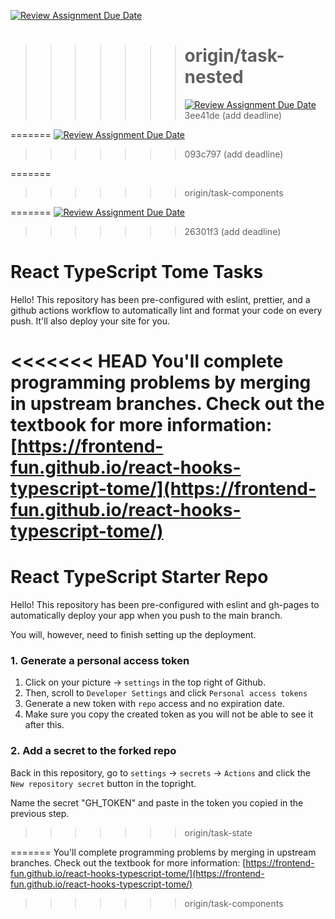 [![Review Assignment Due Date](https://classroom.github.com/assets/deadline-readme-button-22041afd0340ce965d47ae6ef1cefeee28c7c493a6346c4f15d667ab976d596c.svg)](https://classroom.github.com/a/sXg0zrQH)

>>>>>>> # origin/task-nested
>>>>>>>
>>>>>>> [![Review Assignment Due Date](https://classroom.github.com/assets/deadline-readme-button-22041afd0340ce965d47ae6ef1cefeee28c7c493a6346c4f15d667ab976d596c.svg)](https://classroom.github.com/a/7EnhtmxP)
>>>>>>> 3ee41de (add deadline)
>>>>>>>
>>>>>>
>>>>>
>>>>
>>>
>>

=======
[![Review Assignment Due Date](https://classroom.github.com/assets/deadline-readme-button-22041afd0340ce965d47ae6ef1cefeee28c7c493a6346c4f15d667ab976d596c.svg)](https://classroom.github.com/a/4YnO6m9M)

>>>>>>> 093c797 (add deadline)
>>>>>>>
>>>>>>
>>>>>
>>>>
>>>
>>

=======

>>>>>>> origin/task-components
>>>>>>>
>>>>>>
>>>>>
>>>>
>>>
>>

=======
[![Review Assignment Due Date](https://classroom.github.com/assets/deadline-readme-button-22041afd0340ce965d47ae6ef1cefeee28c7c493a6346c4f15d667ab976d596c.svg)](https://classroom.github.com/a/vfN9WjdB)

>>>>>>> 26301f3 (add deadline)
>>>>>>>
>>>>>>
>>>>>
>>>>
>>>
>>

# React TypeScript Tome Tasks

Hello! This repository has been pre-configured with eslint, prettier, and a github actions workflow to automatically lint and format your code on every push. It'll also deploy your site for you.

<<<<<<< HEAD
You'll complete programming problems by merging in upstream branches. Check out the textbook for more information: [https://frontend-fun.github.io/react-hooks-typescript-tome/](https://frontend-fun.github.io/react-hooks-typescript-tome/)
==============================================================================================================================================================================

# React TypeScript Starter Repo

Hello! This repository has been pre-configured with eslint and gh-pages to automatically deploy your app when you push to the main branch.

You will, however, need to finish setting up the deployment.

### 1. Generate a personal access token

1. Click on your picture -> `settings` in the top right of Github.
2. Then, scroll to `Developer Settings` and click `Personal access tokens`
3. Generate a new token with `repo` access and no expiration date.
4. Make sure you copy the created token as you will not be able to see it after this.

### 2. Add a secret to the forked repo

Back in this repository, go to `settings` -> `secrets` -> `Actions` and click the `New repository secret` button in the topright.

Name the secret "GH_TOKEN" and paste in the token you copied in the previous step.

>>>>>>> origin/task-state
>>>>>>>
>>>>>>
>>>>>
>>>>
>>>
>>

=======
You'll complete programming problems by merging in upstream branches. Check out the textbook for more information: [https://frontend-fun.github.io/react-hooks-typescript-tome/](https://frontend-fun.github.io/react-hooks-typescript-tome/)

>>>>>>> origin/task-components
>>>>>>>
>>>>>>
>>>>>
>>>>
>>>
>>
